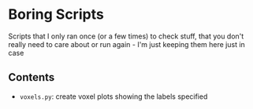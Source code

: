 Boring Scripts
====

Scripts that I only ran once (or a few times) to check stuff, that you don't really
need to care about or run again - I'm just keeping them here just in case


Contents
----
- `voxels.py`: create voxel plots showing the labels specified